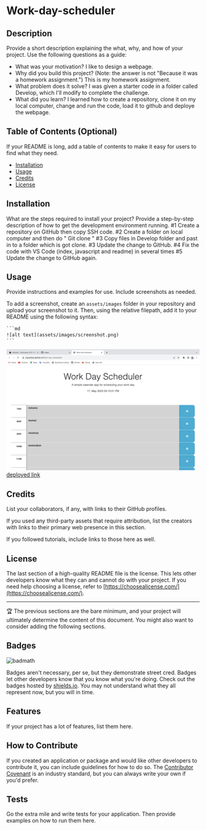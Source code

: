 # Work-day-scheduler
## Description

Provide a short description explaining the what, why, and how of your project. Use the following questions as a guide:

- What was your motivation?
    I like to design a webpage.
- Why did you build this project? (Note: the answer is not "Because it was a homework assignment.")
    This is my homework assignment. 
- What problem does it solve?
    I was given a starter code in a folder called Develop, which I'll modify to complete the challenge. 
- What did you learn?
    I learned how to create a repository, clone it on my local computer, change and run the code, load it to github and deploye the webpage.
## Table of Contents (Optional)

If your README is long, add a table of contents to make it easy for users to find what they need.

- [Installation](#installation)
- [Usage](#usage)
- [Credits](#credits)
- [License](#license)

## Installation

What are the steps required to install your project? Provide a step-by-step description of how to get the development environment running.
#1 Create a repository on GitHub then copy SSH code.
#2 Create a folder on local computer and then do " Git clone <SHH code>"
#3 Copy files in Develop folder and past in to a folder which is got clone.
#3 Update the change to GitHub.
#4 Fix the code with VS Code (index, javascript and readme) in several times
#5 Update the change to GitHub again.
## Usage

Provide instructions and examples for use. Include screenshots as needed.

To add a screenshot, create an `assets/images` folder in your repository and upload your screenshot to it. Then, using the relative filepath, add it to your README using the following syntax:

    ```md
    ![alt text](assets/images/screenshot.png)
    ```
![alt sreenshot](./assets/img/Screenshot%202023-05-17%20at%204.10.01%20PM.png)
[deployed link](https://nquanbao.github.io/Work-day-scheduler/)
## Credits

List your collaborators, if any, with links to their GitHub profiles.

If you used any third-party assets that require attribution, list the creators with links to their primary web presence in this section.

If you followed tutorials, include links to those here as well.

## License

The last section of a high-quality README file is the license. This lets other developers know what they can and cannot do with your project. If you need help choosing a license, refer to [https://choosealicense.com/](https://choosealicense.com/).

---

🏆 The previous sections are the bare minimum, and your project will ultimately determine the content of this document. You might also want to consider adding the following sections.

## Badges

![badmath](https://img.shields.io/github/languages/top/lernantino/badmath)

Badges aren't necessary, per se, but they demonstrate street cred. Badges let other developers know that you know what you're doing. Check out the badges hosted by [shields.io](https://shields.io/). You may not understand what they all represent now, but you will in time.

## Features

If your project has a lot of features, list them here.

## How to Contribute

If you created an application or package and would like other developers to contribute it, you can include guidelines for how to do so. The [Contributor Covenant](https://www.contributor-covenant.org/) is an industry standard, but you can always write your own if you'd prefer.

## Tests

Go the extra mile and write tests for your application. Then provide examples on how to run them here.